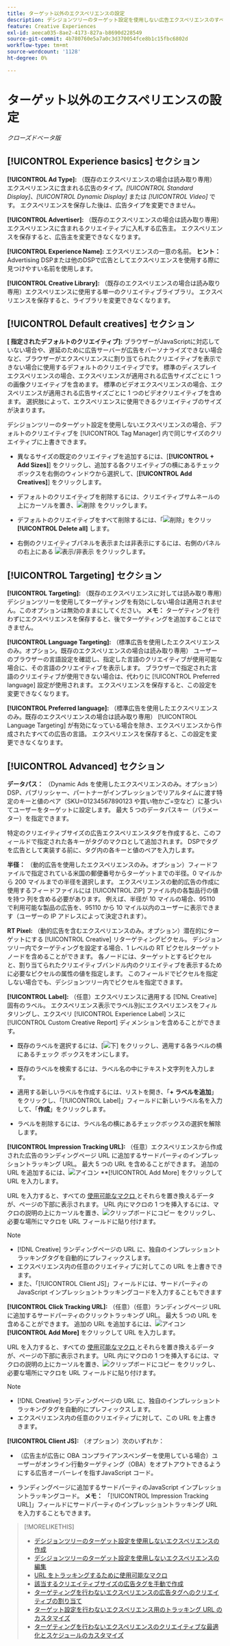 ```yaml
---
title: ターゲット以外のエクスペリエンスの設定
description: デシジョンツリーのターゲット設定を使用しない広告エクスペリエンスのすべての設定の説明を参照してください。
feature: Creative Experiences
exl-id: aeeca035-8ae2-4173-827a-b8690d228549
source-git-commit: 4b780760e5a7a0c3d370054fce8b1c15fbc6802d
workflow-type: tm+mt
source-wordcount: '1128'
ht-degree: 0%

---
```


# ターゲット以外のエクスペリエンスの設定

*クローズドベータ版*

## [!UICONTROL Experience basics] セクション

**[!UICONTROL Ad Type]:** （既存のエクスペリエンスの場合は読み取り専用） エクスペリエンスに含まれる広告のタイプ。*[!UICONTROL Standard Display]*、*[!UICONTROL Dynamic Display]* または *[!UICONTROL Video]* です。 エクスペリエンスを保存した後は、広告タイプを変更できません。

**[!UICONTROL Advertiser]:** （既存のエクスペリエンスの場合は読み取り専用）エクスペリエンスに含まれるクリエイティブに入札する広告主。 エクスペリエンスを保存すると、広告主を変更できなくなります。

**[!UICONTROL Experience Name]:** エクスペリエンスの一意の名前。 **ヒント：** Advertising DSPまたは他のDSPで広告としてエクスペリエンスを使用する際に見つけやすい名前を使用します。

**[!UICONTROL Creative Library]:** （既存のエクスペリエンスの場合は読み取り専用）エクスペリエンスに使用する単一のクリエイティブライブラリ。 エクスペリエンスを保存すると、ライブラリを変更できなくなります。

## [!UICONTROL Default creatives] セクション

**\[ 指定されたデフォルトのクリエイティブ\]:** ブラウザーがJavaScriptに対応していない場合や、遅延のために広告サーバーが広告をパーソナライズできない場合など、ブラウザーがエクスペリエンスに割り当てられたクリエイティブを表示できない場合に使用するデフォルトのクリエイティブです。 標準のディスプレイエクスペリエンスの場合、エクスペリエンスが適用される広告サイズごとに 1 つの画像クリエイティブを含めます。 標準のビデオエクスペリエンスの場合、エクスペリエンスが適用される広告サイズごとに 1 つのビデオクリエイティブを含めます。 選択肢によって、エクスペリエンスに使用できるクリエイティブのサイズが決まります。

デシジョンツリーのターゲット設定を使用しないエクスペリエンスの場合、デフォルトのクリエイティブを [!UICONTROL Tag Manager] 内で同じサイズのクリエイティブに上書きできます。

* 異なるサイズの既定のクリエイティブを追加するには、[**[!UICONTROL + Add Sizes]**] をクリックし、追加する各クリエイティブの横にあるチェック ボックスを右側のウィンドウから選択して、[**[!UICONTROL Add Creatives]**] をクリックします。

* デフォルトのクリエイティブを削除するには、クリエイティブサムネールの上にカーソルを置き、![ 削除 ](/help/creative/assets/delete.png " 削除 ") をクリックします。

* デフォルトのクリエイティブをすべて削除するには、「![ 削除 ](/help/creative/assets/delete.png " 削除 ")」をクリッ **[!UICONTROL Delete all]** します。

* 右側のクリエイティブパネルを表示または非表示にするには、右側のパネルの右上にある ![ 表示/非表示 ](/help/creative/assets/hide-show-creatives.png " 表示/非表示 ") をクリックします。

## [!UICONTROL Targeting] セクション

**[!UICONTROL Targeting]:** （既存のエクスペリエンスに対しては読み取り専用）デシジョンツリーを使用してターゲティングを有効にしない場合は適用されません。このオプションは無効のままにしてください。 **メモ：** ターゲティングを行わずにエクスペリエンスを保存すると、後でターゲティングを追加することはできません。

**[!UICONTROL Language Targeting]:** （標準広告を使用したエクスペリエンスのみ。オプション。既存のエクスペリエンスの場合は読み取り専用） ユーザーのブラウザーの言語設定を確認し、指定した言語のクリエイティブが使用可能な場合に、その言語のクリエイティブを表示します。 ブラウザーで指定された言語のクリエイティブが使用できない場合は、代わりに [!UICONTROL Preferred language] 設定が使用されます。 エクスペリエンスを保存すると、この設定を変更できなくなります。

**[!UICONTROL Preferred language]:** （標準広告を使用したエクスペリエンスのみ。既存のエクスペリエンスの場合は読み取り専用） [!UICONTROL Language Targeting] が有効になっている場合を除き、エクスペリエンスから作成されたすべての広告の言語。 エクスペリエンスを保存すると、この設定を変更できなくなります。

## [!UICONTROL Advanced] セクション

**データパス：** （Dynamic Ads を使用したエクスペリエンスのみ。オプション） DSP、パブリッシャー、パートナーがインプレッションでリアルタイムに渡す特定のキーと値のペア（SKU=01234567890123 や買い物かご=空など）に基づいてユーザーをターゲットに設定します。 最大 5 つのデータパスキー（パラメーター）を指定できます。<!-- May move this to just within the decision tree. -->

特定のクリエイティブサイズの広告エクスペリエンスタグを作成すると、このフィールドで指定された各キーがタグのマクロとして追加されます。 DSPでタグを広告として実装する前に、タグ内の各キーと値のペアを入力します。

**半径：** （動的広告を使用したエクスペリエンスのみ。オプション）フィードファイルで指定されている米国の郵便番号からターゲットまでの半径。0 マイルから 200 マイルまでの半径を選択します。 エクスペリエンスの動的広告の作成に使用するフィードファイルには [!UICONTROL ZIP] ファイル内の各製品行の値を持つ <!-- or a user-named column mapped to a ZIP column --> 列を含める必要があります。 例えば、半径が 10 マイルの場合、95110 で利用可能な製品の広告を、95110 から 10 マイル以内のユーザーに表示できます（ユーザーの IP アドレスによって決定されます）。

**RT Pixel:** （動的広告を含むエクスペリエンスのみ。オプション）潜在的にターゲットにする [!UICONTROL Creative] リターゲティングピクセル。 デシジョンツリー内でターゲティングを設定する場合、1 レベルの RT ピクセルターゲットノードを含めることができます。 各ノードには、ターゲットとするピクセルと、割り当てられたクリエイティブバンドル内のクリエイティブを表示するために必要なピクセルの属性の値を指定します。 このフィールドでピクセルを指定しない場合でも、デシジョンツリー内でピクセルを指定できます。<!-- From R: "the RT Pixel should be via the content selection in the Dynamic ad setup." Clarify. I do see "Datapass" (oneword) in the dynamic ad settings, but I'm not sure how that setting and this experience-level one work together. -->

**[!UICONTROL Label]:**<!-- should be "Labels" --> （任意）エクスペリエンスに適用する [!DNL Creative] 固有のラベル。 エクスペリエンス表示でラベル別にエクスペリエンスをフィルタリングし、エクスペリ [!UICONTROL Experience Label] ンスに [!UICONTROL Custom Creative Report] ディメンションを含めることができます。

* 既存のラベルを選択するには、[![ 下 ](/help/creative/assets/chevron-down.png " 下 ")] をクリックし、適用する各ラベルの横にあるチェック ボックスをオンにします。

* 既存のラベルを検索するには、ラベル名の中にテキスト文字列を入力します。

* 適用する新しいラベルを作成するには、リストを開き、「**+ ラベルを追加**」をクリックし、「[!UICONTROL Label]」フィールドに新しいラベル名を入力して、「**作成**」をクリックします。

* ラベルを削除するには、ラベル名の横にあるチェックボックスの選択を解除します。

**[!UICONTROL Impression Tracking URL]:** （任意）エクスペリエンスから作成された広告のランディングページ URL に追加するサードパーティのインプレッショントラッキング URL。 最大 5 つの URL を含めることができます。 追加の URL を追加するには、![ アイコン ](/help/creative/assets/create.png) **[!UICONTROL Add More] をクリックして URL を入力します。

URL を入力すると、すべての [ 使用可能なマクロ ](/help/creative/creative-macros.md) とそれらを置き換えるデータが、ページの下部に表示されます。 URL 内にマクロの 1 つを挿入するには、マクロの説明の上にカーソルを置き、![ クリップボードにコピー ](/help/creative/assets/copy-to-clipboard.png " クリップボードにコピー ") をクリックし、必要な場所にマクロを URL フィールドに貼り付けます。

>[!NOTE]
>
>* [!DNL Creative] ランディングページの URL に、独自のインプレッショントラッキングタグを自動的にプレフィックスします。
>* エクスペリエンス内の任意のクリエイティブに対してこの URL を上書きできます。
>* また、「[!UICONTROL Client JS]」フィールドには、サードパーティのJavaScript インプレッショントラッキングコードを入力することもできます

**[!UICONTROL Click Tracking URL]:** （任意）（任意）ランディングページ URL に追加するサードパーティのクリックトラッキング URL。 最大 5 つの URL を含めることができます。 追加の URL を追加するには、![ アイコン ](/help/creative/assets/create.png) **[!UICONTROL Add More]** をクリックして URL を入力します。

URL を入力すると、すべての [ 使用可能なマクロ ](/help/creative/creative-macros.md) とそれらを置き換えるデータが、ページの下部に表示されます。 URL 内にマクロの 1 つを挿入するには、マクロの説明の上にカーソルを置き、![ クリップボードにコピー ](/help/creative/assets/copy-to-clipboard.png " クリップボードにコピー ") をクリックし、必要な場所にマクロを URL フィールドに貼り付けます。

>[!NOTE]
>
>* [!DNL Creative] ランディングページの URL に、独自のインプレッショントラッキングタグを自動的にプレフィックスします。
>* エクスペリエンス内の任意のクリエイティブに対して、この URL を上書き <!-- creative bundle for targeted experiences --> きます。

**[!UICONTROL Client JS]:** （オプション）次のいずれか：

* （広告主が広告に OBA コンプライアンスベンダーを使用している場合）ユーザーがオンライン行動ターゲティング（OBA）をオプトアウトできるようにする広告オーバーレイを指すJavaScript コード。

* ランディングページに追加するサードパーティのJavaScript インプレッショントラッキングコード。 **メモ：** 「[!UICONTROL Impression Tracking URL]」フィールドにサードパーティのインプレッショントラッキング URL を入力することもできます。

>[!MORELIKETHIS]
>
>* [ デシジョンツリーのターゲット設定を使用しないエクスペリエンスの作成 ](experience-create-no-targeting.md)
>* [ デシジョンツリーのターゲット設定を使用しないエクスペリエンスの編集 ](experience-edit-no-targeting.md)
>* [URL をトラッキングするために使用可能なマクロ ](/help/creative/creative-macros.md)
>* [ 該当するクリエイティブサイズの広告タグを手動で作成 ](experience-tag-create-manually.md)
>* [ ターゲティングを行わないエクスペリエンスの広告タグへのクリエイティブの割り当て ](experience-tag-assign-creatives.md)
>* [ ターゲット設定を行わないエクスペリエンス用のトラッキング URL のカスタマイズ ](experience-tracking-urls-no-targeting.md)
>* [ ターゲティングを行わないエクスペリエンスのクリエイティブな最適化とスケジュールのカスタマイズ ](experience-optimization-scheduling-no-targeting.md)
